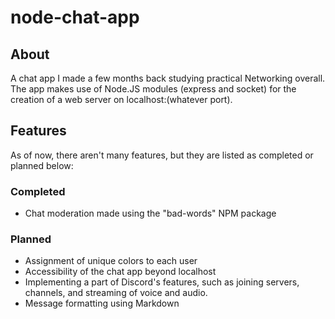 # node-chat-app

## About

A chat app I made a few months back studying practical Networking overall. The app makes use of Node.JS modules (express and socket) for the creation of a web server on localhost:(whatever port).

## Features

As of now, there aren't many features, but they are listed as completed or planned below:

### Completed
* Chat moderation made using the "bad-words" NPM package

### Planned
* Assignment of unique colors to each user
* Accessibility of the chat app beyond localhost
* Implementing a part of Discord's features, such as joining servers, channels, and streaming of voice and audio.
* Message formatting using Markdown

